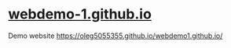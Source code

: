 # [webdemo-1.github.io](https://oleg5055355.github.io/webdemo1.github.io/)
Demo website https://oleg5055355.github.io/webdemo1.github.io/

